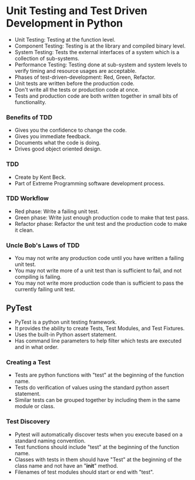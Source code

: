 # Unit Testing and Test Driven Development in Python

* Unit Testing: Testing at the function level.
* Component Testing: Testing is at the library and compiled binary level.
* System Testing: Tests the external interfaces of a system which is a collection of sub-systems.
* Performance Testing: Testing done at sub-system and system levels to verify timing and resource usages are acceptable.
* Phases of test-driven-development: Red, Green, Refactor.
* Unit tests are written before the production code.
* Don't write all the tests or production code at once.
* Tests and production code are both written together in small bits of functionality.

### Benefits of TDD
* Gives you the confidence to change the code.
* Gives you immediate feedback.
* Documents what the code is doing.
* Drives good object oriented design.

### TDD
* Create by Kent Beck.
* Part of Extreme Programming software development process.

### TDD Workflow
* Red phase: Write a failing unit test.
* Green phase: Write just enough production code to make that test pass.
* Refactor phase: Refactor the unit test and the production code to make it clean.

### Uncle Bob's Laws of TDD
* You may not write any production code until you have written a failing unit test.
* You may not write more of a unit test than is sufficient to fail, and not compiling is failing.
* You may not write more production code than is sufficient to pass the currently failing unit test.

## PyTest
* PyTest is a python unit testing framework.
* It provides the ability to create Tests, Test Modules, and Test Fixtures.
* Uses the built-in Python assert statement.
* Has command line parameters to help filter which tests are executed and in what order.

### Creating a Test
* Tests are python functions with "test" at the beginning of the function name.
* Tests do verification of values using the standard python assert statement.
* Similar tests can be grouped together by including them in the same module or class.

### Test Discovery
* Pytest will automatically discover tests when you execute based on a standard naming convention.
* Test functions should include "test" at the beginning of the function name.
* Classes with tests in them should have "Test" at the beginning of the class name and not have an "__init__" method.
* Filenames of test modules should start or end with "test".
